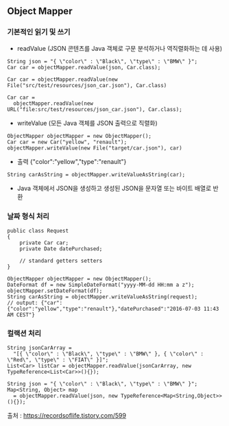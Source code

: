 ## Object Mapper

### 기본적인 읽기 및 쓰기

- readValue (JSON 콘텐츠를 Java 객체로 구문 분석하거나 역직렬화하는 데 사용)

```
String json = "{ \"color\" : \"Black\", \"type\" : \"BMW\" }";
Car car = objectMapper.readValue(json, Car.class);
```
```
Car car = objectMapper.readValue(new File("src/test/resources/json_car.json"), Car.class)
```
```
Car car = 
  objectMapper.readValue(new URL("file:src/test/resources/json_car.json"), Car.class);
````
- writeValue (모든 Java 객체를 JSON 출력으로 직렬화)


```
ObjectMapper objectMapper = new ObjectMapper();
Car car = new Car("yellow", "renault");
objectMapper.writeValue(new File("target/car.json"), car)
```

- 출력 
 {"color":"yellow","type":"renault"}


```
String carAsString = objectMapper.writeValueAsString(car);
```
- Java 객체에서 JSON을 생성하고 생성된 JSON을 문자열 또는 바이트 배열로 반환


### 날짜 형식 처리

```
public class Request 
{
    private Car car;
    private Date datePurchased;

    // standard getters setters
}

ObjectMapper objectMapper = new ObjectMapper();
DateFormat df = new SimpleDateFormat("yyyy-MM-dd HH:mm a z");
objectMapper.setDateFormat(df);
String carAsString = objectMapper.writeValueAsString(request);
// output: {"car":{"color":"yellow","type":"renault"},"datePurchased":"2016-07-03 11:43 AM CEST"}
```


### 컬랙션 처리
```
String jsonCarArray = 
  "[{ \"color\" : \"Black\", \"type\" : \"BMW\" }, { \"color\" : \"Red\", \"type\" : \"FIAT\" }]";
List<Car> listCar = objectMapper.readValue(jsonCarArray, new TypeReference<List<Car>>(){});
```

```
String json = "{ \"color\" : \"Black\", \"type\" : \"BMW\" }";
Map<String, Object> map 
  = objectMapper.readValue(json, new TypeReference<Map<String,Object>>(){});
```


출처 : https://recordsoflife.tistory.com/599

